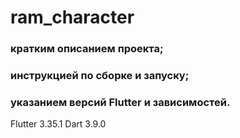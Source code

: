 # ram_character

### кратким описанием проекта;
### инструкцией по сборке и запуску;
### указанием версий Flutter и зависимостей.
Flutter 3.35.1
Dart 3.9.0